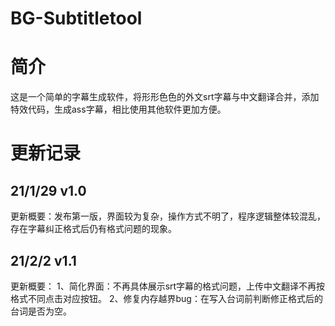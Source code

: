 # BG-Subtitletool
# 简介
这是一个简单的字幕生成软件，将形形色色的外文srt字幕与中文翻译合并，添加特效代码，生成ass字幕，相比使用其他软件更加方便。
# 更新记录
## 21/1/29 v1.0
更新概要：发布第一版，界面较为复杂，操作方式不明了，程序逻辑整体较混乱，存在字幕纠正格式后仍有格式问题的现象。
## 21/2/2 v1.1
更新概要：
1、简化界面：不再具体展示srt字幕的格式问题，上传中文翻译不再按格式不同点击对应按钮。
2、修复内存越界bug：在写入台词前判断修正格式后的台词是否为空。

